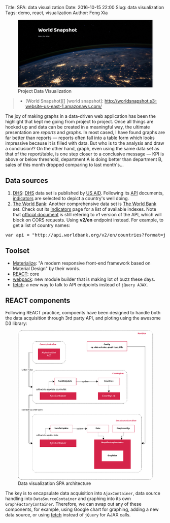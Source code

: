 Title: SPA: data visualization
Date: 2016-10-15 22:00
Slug: data visualization
Tags: demo, react, visualization
Author: Feng Xia

<figure>
    <img class="center-block img-responsive" src="/images/country_1.png"/>
    <figcaption>Project Data Visualization</figcaption>
</figure>

> * [World Snapshot][]
[world snapshot]: http://worldsnapshot.s3-website-us-east-1.amazonaws.com/

The joy of making graphs in a data-driven web application has been
the highlight that kept me going from project to project. Once all things
are hooked up and data can be created in a meaningful way,
the ultimate presentation are _reports_ and _graphs_. In most cased,
I have found graphs are far better than reports &mdash; reports
often fall into a table form which looks impressive because it
is filled with data. But who is to the analysis and draw a conclusion!?
On the other hand, graph, even using the same data set as that of the
report/table, is one step closer to a conclusive message &mdash;
KPI is above or below threshold, department
A is doing better than department B, sales of this month dropped comparing
to last month's...

## Data sources

1. [DHS][]: [DHS][] data set is published by [US AID][]. Following its [API][]
   documents, [indicators][] are selected to depict a country's well doing.
2. [The World Bank]:  Another comprehensive data set is [The World Bank][] set.
   Check out its [indicators][1] page for a list of available indexes. Note that
   [official document][2] is still refering to _v1_ version of the API, which
   will block on CORS requests. Using **v2/en** endpoint instead. For example,
   to get a list of country names:

<pre class="brush:javascript">
var api = "http://api.worldbank.org/v2/en/countries?format=json&per_page=1000";
</pre>

[data usa]: https://datausa.io/
[dhs]: http://dhsprogram.com/data/
[us aid]: https://www.usaid.gov/
[api]: http://api.dhsprogram.com/#/index.html
[indicators]: http://api.dhsprogram.com/#/api-indicators.cfm
[the world bank]: https://datahelpdesk.worldbank.org/knowledgebase/articles/898599-api-indicator-queries
[1]: http://data.worldbank.org/indicator
[2]: https://datahelpdesk.worldbank.org/knowledgebase/topics/125589

## Toolset

* [Materialize][]: "A modern responsive front-end framework based on Material Design" by their words.
* [REACT][]: core
* [webpack][]: new module builder that is making lot of buzz these days.
* [fetch][]: a new way to talk to API endpoints instead of `jQuery AJAX`.

[materialize]: http://materializecss.com/
[react]: https://facebook.github.io/react/
[webpack]: https://webpack.github.io/
[fetch]: https://github.com/github/fetch

## REACT components

Following REACT practice, compoents have been designed to handle both the
data acquisition through 3rd party API, and ploting using the awesome D3 library:

<figure>
    <img class="center-block img-responsive" src="/images/country health.png"/>
    <figcaption>Data visualization SPA architecture</figcaption>
</figure>

The key is to encapsulate
data acquisition into `AjaxContainer`, data source handling into
`DataSourceContainer` and graphing into its own `GraphFactoryContainer`.
Therefore, we can swap out any of these components, for example, using
Google chart for graphing, adding a new data source, or
using [fetch][] instead of `jQuery` for AJAX calls.
